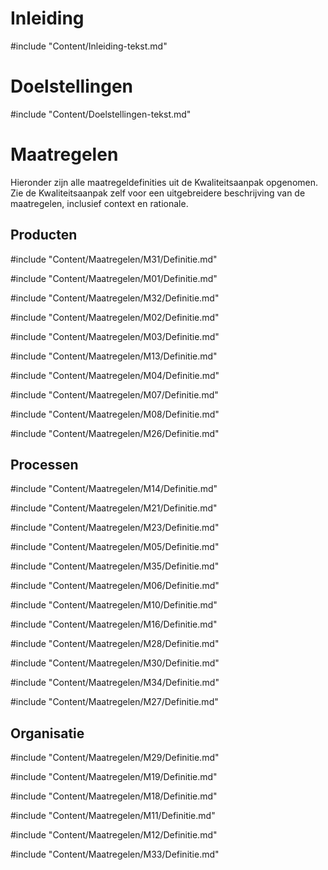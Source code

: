 # Inleiding

#include "Content/Inleiding-tekst.md"

# Doelstellingen

#include "Content/Doelstellingen-tekst.md"

# Maatregelen

Hieronder zijn alle maatregeldefinities uit de Kwaliteitsaanpak opgenomen. Zie de Kwaliteitsaanpak zelf voor een uitgebreidere beschrijving van de maatregelen, inclusief context en rationale.

## Producten

#include "Content/Maatregelen/M31/Definitie.md"

#include "Content/Maatregelen/M01/Definitie.md"

#include "Content/Maatregelen/M32/Definitie.md"

#include "Content/Maatregelen/M02/Definitie.md"

#include "Content/Maatregelen/M03/Definitie.md"

#include "Content/Maatregelen/M13/Definitie.md"

#include "Content/Maatregelen/M04/Definitie.md"

#include "Content/Maatregelen/M07/Definitie.md"

#include "Content/Maatregelen/M08/Definitie.md"

#include "Content/Maatregelen/M26/Definitie.md"

## Processen

#include "Content/Maatregelen/M14/Definitie.md"

#include "Content/Maatregelen/M21/Definitie.md"

#include "Content/Maatregelen/M23/Definitie.md"

#include "Content/Maatregelen/M05/Definitie.md"

#include "Content/Maatregelen/M35/Definitie.md"

#include "Content/Maatregelen/M06/Definitie.md"

#include "Content/Maatregelen/M10/Definitie.md"

#include "Content/Maatregelen/M16/Definitie.md"

#include "Content/Maatregelen/M28/Definitie.md"

#include "Content/Maatregelen/M30/Definitie.md"

#include "Content/Maatregelen/M34/Definitie.md"

#include "Content/Maatregelen/M27/Definitie.md"

## Organisatie

#include "Content/Maatregelen/M29/Definitie.md"

#include "Content/Maatregelen/M19/Definitie.md"

#include "Content/Maatregelen/M18/Definitie.md"

#include "Content/Maatregelen/M11/Definitie.md"

#include "Content/Maatregelen/M12/Definitie.md"

#include "Content/Maatregelen/M33/Definitie.md"
